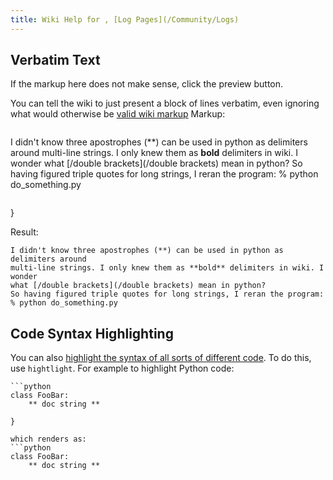```yaml
---
title: Wiki Help for , [Log Pages](/Community/Logs)
---
```



## Verbatim Text

If the markup here does not make sense, click the preview button. 

You can tell the wiki to just present a block of lines verbatim, even ignoring what would otherwise be [valid wiki markup](/HelpOnFormatting)
Markup:
 ```{
```
I didn't know three apostrophes (**) can be used in python as delimiters around 
multi-line strings. I only knew them as **bold** delimiters in wiki. I wonder 
what [/double brackets](/double brackets) mean in python?
So having figured triple quotes for long strings, I reran the program:
% python do_something.py
```

```
}

Result:
 ```
I didn't know three apostrophes (**) can be used in python as delimiters around 
multi-line strings. I only knew them as **bold** delimiters in wiki. I wonder 
what [/double brackets](/double brackets) mean in python?
So having figured triple quotes for long strings, I reran the program:
% python do_something.py
```


## Code Syntax Highlighting

You can also [highlight the syntax of all sorts of different code](/HelpOnParsers#highlight-parser). To do this, use `hightlight`. For example to highlight Python code: 
```{
```python
class FooBar:
    ** doc string **
```

```
}

which renders as:
```python
class FooBar:
    ** doc string **
```

